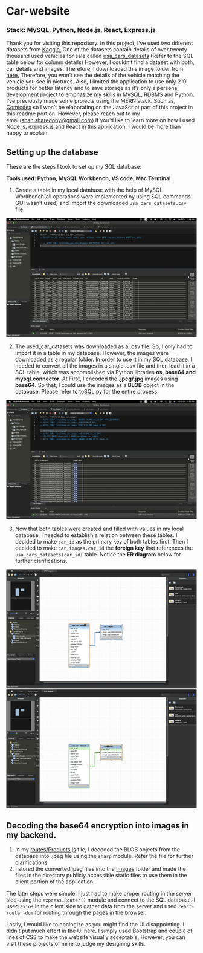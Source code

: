 # Car-website

### **Stack: MySQL, Python, Node.js, React, Express.js**

Thank you for visiting this repository. In this project, I’ve used two different datasets from [Kaggle.](https://www.kaggle.com/) One of the datasets contain details of over twenty thousand used vehicles for sale called [usa_cars_datasets](https://www.kaggle.com/datasets/doaaalsenani/usa-cers-dataset?rvi=1) (Refer to the SQL table below for column details) However, I couldn’t find a dataset with both, car details and images. Therefore, I downloaded this image folder from [here.](https://www.kaggle.com/datasets/prondeau/the-car-connection-picture-dataset?rvi=1) Therefore, you won’t see the details of the vehicle matching the vehicle you see in pictures. Also, I limited the application to use only 210 products for better latency and to save storage as it’s only a personal development project to emphasize my skills in MySQL, RDBMS and Python. I’ve previously made some projects using the MERN stack. Such as, [Comicdex](https://www.youtube.com/watch?v=iDOhSUJ2KJM) so I won’t be elaborating on the JavaScript part of this project in this readme portion. However, please reach out to my email(shahisharedohy@gmail.com) if you’d like to learn more on how I used Node.js, express.js and React in this application. I would be more than happy to explain. 

## Setting up the database

These are the steps I took to set up my SQL database:

**Tools used: Python, MySQL Workbench, VS code, Mac Terminal**

1. Create a table in my local database with the help of MySQL Workbench(all operations were implemented by using SQL commands. GUI wasn’t used) and import the downloaded `usa_cars_datasets.csv` file. 

![usa_cars_datasets](https://github.com/IshaRedohy/Used_Car_Website/blob/main/assets/details.png)

2. The used_car_datasets was downloaded as a .csv file. So, I only had to import it in a table in my database. However, the images were downloaded as a regular folder. In order to use it in my SQL database, I needed to convert all the images in a single .csv file and then load it in a SQL table, which was accomplished via Python libraries **os, base64 and mysql.connector.** At First, I encoded the **.jpeg/.jpg** images using **base64.** So that, I could use the images as a **BLOB** object in the database. Please refer to [toSQL.py](https://github.com/IshaRedohy/Used_Car_Website/blob/main/Transform_images_csv/toSQL.py) for the entire process.

![car_images](https://github.com/IshaRedohy/Used_Car_Website/blob/main/assets/images.png)

3. Now that both tables were created and filled with values in my local database, I needed to establish a relation between these tables. I decided to make `car_id` as the primary key of both tables first. Then I decided to make `car_images.car_id` the **foreign key** that references the `usa_cars_datasets(car_id)` table. Notice the **ER diagram** below for further clarifications.

![Foreign key](https://github.com/IshaRedohy/Used_Car_Website/blob/main/assets/ERD.png) ![Foreign_key](https://github.com/IshaRedohy/Used_Car_Website/blob/main/assets/Foreign.png)

## Decoding the base64 encryption into images in my backend.

1. In my [routes/Products.js](https://github.com/IshaRedohy/Used_Car_Website/blob/main/server/routes/Products.js) file, I decoded the BLOB objects from the database into .jpeg file using the `sharp` module. Refer the file for further clarifications 
2. I stored the converted jpeg files into the [Images](https://github.com/IshaRedohy/Used_Car_Website/tree/main/server/routes/images) folder and made the files in the directory publicly accessible static files to use them in the client portion of the application. 

The later steps were simple. I just had to make proper routing in the server side using the `express.Router()` module and connect to the SQL database. I used `axios` in the client side to gather data from the server and used `react-router-dom` for routing through the pages in the browser. 

Lastly, I would like to apologize as you might find the UI disappointing. I didn’t put much effort in the UI here. I simply used Bootstrap and couple of lines of CSS to make the website visually acceptable. However, you can visit these projects of mine to judge my designing skills. 